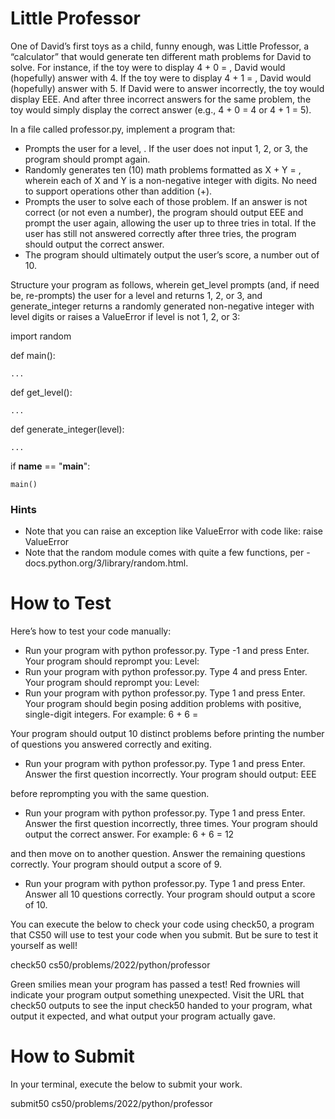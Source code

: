 # Little Professor

One of David’s first toys as a child, funny enough, was Little Professor, a “calculator” that would generate ten different math problems for David to solve. For instance, if the toy were to display 4 + 0 = , David would (hopefully) answer with 4. If the toy were to display 4 + 1 = , David would (hopefully) answer with 5. If David were to answer incorrectly, the toy would display EEE. And after three incorrect answers for the same problem, the toy would simply display the correct answer (e.g., 4 + 0 = 4 or 4 + 1 = 5).

In a file called professor.py, implement a program that:

* Prompts the user for a level, . If the user does not input 1, 2, or 3, the program should prompt again.
* Randomly generates ten (10) math problems formatted as X + Y = , wherein each of X and Y is a non-negative integer with  digits. No need to support operations other than addition (+).
* Prompts the user to solve each of those problem. If an answer is not correct (or not even a number), the program should output EEE and prompt the user again, allowing the user up to three tries in total. If the user has still not answered correctly after three tries, the program should output the correct answer.
* The program should ultimately output the user’s score, a number out of 10.

Structure your program as follows, wherein get_level prompts (and, if need be, re-prompts) the user for a level and returns 1, 2, or 3, and generate_integer returns a randomly generated non-negative integer with level digits or raises a ValueError if level is not 1, 2, or 3:

import random


def main():
    
    ...


def get_level():
    
    ...


def generate_integer(level):
    
    ...


if __name__ == "__main__":

    main()

### Hints

* Note that you can raise an exception like ValueError with code like:
raise ValueError
* Note that the random module comes with quite a few functions, per - docs.python.org/3/library/random.html.

# How to Test

Here’s how to test your code manually:

* Run your program with python professor.py. Type -1 and press Enter. Your program should reprompt you:
Level:   
* Run your program with python professor.py. Type 4 and press Enter. Your program should reprompt you:
Level:   
* Run your program with python professor.py. Type 1 and press Enter. Your program should begin posing addition problems with positive, single-digit integers. For example:
6 + 6 =    

Your program should output 10 distinct problems before printing the number of questions you answered correctly and exiting.

* Run your program with python professor.py. Type 1 and press Enter. Answer the first question incorrectly. Your program should output:
EEE

before reprompting you with the same question.

* Run your program with python professor.py. Type 1 and press Enter. Answer the first question incorrectly, three times. Your program should output the correct answer. For example:
6 + 6 = 12

and then move on to another question. Answer the remaining questions correctly. Your program should output a score of 9.

* Run your program with python professor.py. Type 1 and press Enter. Answer all 10 questions correctly. Your program should output a score of 10.

You can execute the below to check your code using check50, a program that CS50 will use to test your code when you submit. But be sure to test it yourself as well!

check50 cs50/problems/2022/python/professor

Green smilies mean your program has passed a test! Red frownies will indicate your program output something unexpected. Visit the URL that check50 outputs to see the input check50 handed to your program, what output it expected, and what output your program actually gave.

# How to Submit

In your terminal, execute the below to submit your work.

submit50 cs50/problems/2022/python/professor